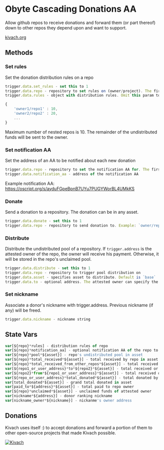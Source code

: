 # Obyte Cascading Donations AA

Allow github repos to receive donations and forward them (or part thereof) down to other repos they depend upon and want to support.

[kivach.org](https://kivach.org)

## Methods

### Set rules

Set the donation distribution rules on a repo

```javascript
trigger.data.set_rules - set this to 1
trigger.data.repo - repository to set rules on (owner/project). The first part of the repo (the owner) must be the attested github user for trigger.address
trigger.data.rules - object with distribution rules. Omit this param to receive 100% of donations

{
	'owner1/repo1' : 10,
	'owner2/repo2' : 20,
	...
}
```
Maximum number of nested repos is 10. The remainder of the undistributed funds will be sent to the owner.

### Set notification AA

Set the address of an AA to be notified about each new donation

```javascript
trigger.data.repo - repository to set the notification AA for. The first part of the repo (the owner) must be the attested github user for trigger.address
trigger.data.notification_aa - address of the notification AA
```
Example notification AA: https://oscript.org/s/ayduFGpeBpnB7UYu7PUGYWorBL4UMkKS

### Donate

Send a donation to a repository. The donation can be in any asset.

```javascript
trigger.data.donate - set this to 1
trigger.data.repo - repository to send donation to. Example: `owner/repo`
```

### Distribute

Distribute the undistributed pool of a repository. If `trigger.address` is the attested owner of the repo, the owner will receive his payment. Otherwise, it will be stored in the repo's unclaimed pool.

```javascript
trigger.data.distribute - set this to 1
trigger.data.repo - repository to trigger pool distribution on
trigger.data.asset - specifies asset to distribute. Default is `base`
trigger.data.to - optional address. The attested owner can specify the addres that will receive payment instead of him.
```

### Set nickname

Associate a donor's nickname with trigger.address. Previous nickname (if any) will be freed.

```javascript
trigger.data.nickname - nickname string
```

## State Vars

```javascript
var[${repo}*rules] - distribution rules of repo
var[${repo}*notification_aa] - optional notification AA of the repo to notify about the received donations
var[${repo}*pool*${asset}] - repo's undistributed pool in asset
var[${repo}*total_received*${asset}] - total received by repo in asset
var[${repo}*total_received_from_other_repos*${asset}] - total received by repo from other repos in asset
var[${repo1_or_user_address}*to*${repo2}*${asset}] - total received or forwarded from repo1_or_user_address to repo2 in asset
var[${repo2}*from*${repo1_or_user_address}*${asset}] - total received or forwarded from repo1_or_user_address to repo2 in asset
var[${repo_or_user_address}*total_donated*${asset}] - total donated by user or repo in asset
var[total_donated*${asset}] - grand total donated in asset
var[paid_to*${address}*${asset}] - total paid to repo owner
var[${repo}*unclaimed*${asset}] - unclaimed funds of attested owner
var[nickname*${address}] - donor ranking nickname
var[nickname_owner*${nickname}] - nickanme's owner address
```

## Donations

Kivach uses itself :) to accept donations and forward a portion of them to other open-source projects that made Kivach possible.

[![Kivach](https://kivach.org/api/banner?repo=byteball/obyte-cascading-donations)](https://kivach.org/repo/byteball/obyte-cascading-donations)
